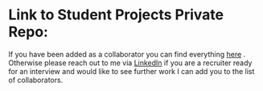 # Link to Student Projects Private Repo:

If you have been added as a collaborator you can find everything [here](https://github.com/Patrick-Doyne/School-Projects)
. Otherwise please reach out to me via [LinkedIn](https://www.linkedin.com/in/patrick-doyne/) if you are a recruiter ready for an interview and would like to see further work I can add you to the list of collaborators.
